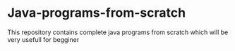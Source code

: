 # Java-programs-from-scratch
 This repository contains complete java programs from scratch which will be very usefull for begginer
